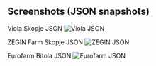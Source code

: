 ## Screenshots (JSON snapshots)

Viola Skopje JSON
![Viola JSON](images/Viola-json.jpg)

ZEGIN Farm Skopje JSON
![ZEGIN JSON](images/Zegin-json.jpg)

Eurofarm Bitola JSON
![Eurofarm JSON](images/Eurofarm-json.jpg)

